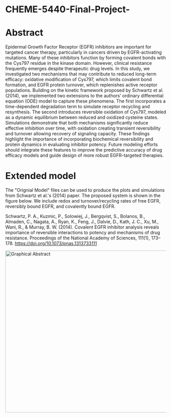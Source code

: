 # CHEME-5440-Final-Project-

# Abstract
Epidermal Growth Factor Receptor (EGFR) inhibitors are important for targeted cancer therapy, particularly in cancers driven by EGFR-activating mutations. Many of these inhibitors function by forming covalent bonds with the Cys797 residue in the kinase domain. However, clinical resistance frequently emerges despite therapeutic drug levels. In this study, we investigated two mechanisms that may contribute to reduced long-term efficacy: oxidative modification of Cys797, which limits covalent bond formation, and EGFR protein turnover, which replenishes active receptor populations. Building on the kinetic framework proposed by Schwartz et al. (2014), we implemented two extensions to the authors’ ordinary differential equation (ODE) model to capture these phenomena. The first incorporates a time-dependent degradation term to simulate receptor recycling and resynthesis. The second introduces reversible oxidation of Cys797, modeled as a dynamic equilibrium between reduced and oxidized cysteine states. Simulations demonstrate that both mechanisms significantly reduce effective inhibition over time, with oxidation creating transient reversibility and turnover allowing recovery of signaling capacity. These findings highlight the importance of incorporating biochemical reversibility and protein dynamics in evaluating inhibitor potency. Future modeling efforts should integrate these features to improve the predictive accuracy of drug efficacy models and guide design of more robust EGFR-targeted therapies.

# Extended model
The "Orignial Model" files can be used to produce the plots and simulations from Schwartz et al.'s (2014) paper. The proposed system is shown in the figure below. We include redox and turnover/recycling rates of free EGFR, reversibly bound EGFR, and covalently bound EGFR. 

Schwartz, P. A., Kuzmic, P., Solowiej, J., Bergqvist, S., Bolanos, B., Almaden, C., Nagata, A., Ryan, K., Feng, J., Dalvie, D., Kath, J. C., Xu, M., Wani, R., & Murray, B. W. (2014). Covalent EGFR inhibitor analysis reveals importance of reversible interactions to potency and mechanisms of drug resistance. Proceedings of the National Academy of Sciences, 111(1), 173–178. https://doi.org/10.1073/pnas.1313733111

<img width="508" alt="Graphical Abstract" src="https://github.com/user-attachments/assets/afcc58a7-1b5d-4564-8fe0-b2b397f17c38" />
